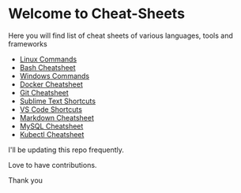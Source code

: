 # Welcome to Cheat-Sheets

Here you will find list of cheat sheets of various languages, tools and frameworks 

- [Linux Commands](Linux-Commands.txt)
- [Bash Cheatsheet](Bash.md)
- [Windows Commands](Windows-Commands.txt)
- [Docker Cheatsheet](Docker.txt)
- [Git Cheatsheet](Git.txt)
- [Sublime Text Shortcuts](Sublime-Text.md)
- [VS Code Shortcuts](VSCode.md)
- [Markdown Cheatsheet](Markdown.md)
- [MySQL Cheatsheet](MySQL.md)
- [Kubectl Cheatsheet](kubectl.txt)


I'll be updating this repo frequently.

Love to have contributions.

Thank you



